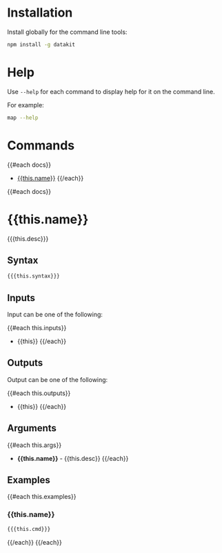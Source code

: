 # Installation

Install globally for the command line tools:

```bash
npm install -g datakit
```

# Help

Use `--help` for each command to display help for it on the command line.

For example:

```bash
map --help
```

# Commands

{{#each docs}}
- [{{this.name}}](#{{this.name}})
{{/each}}

{{#each docs}}
# {{this.name}}

{{{this.desc}}}

## Syntax

```bash
{{{this.syntax}}}
```

## Inputs

Input can be one of the following:

{{#each this.inputs}}
- {{this}}
{{/each}}

## Outputs

Output can be one of the following:

{{#each this.outputs}}
- {{this}}
{{/each}}

## Arguments

{{#each this.args}}
- **{{this.name}}** - {{this.desc}}
{{/each}}

## Examples

{{#each this.examples}}
### {{this.name}}

```bash
{{{this.cmd}}}
```
{{/each}}
{{/each}}